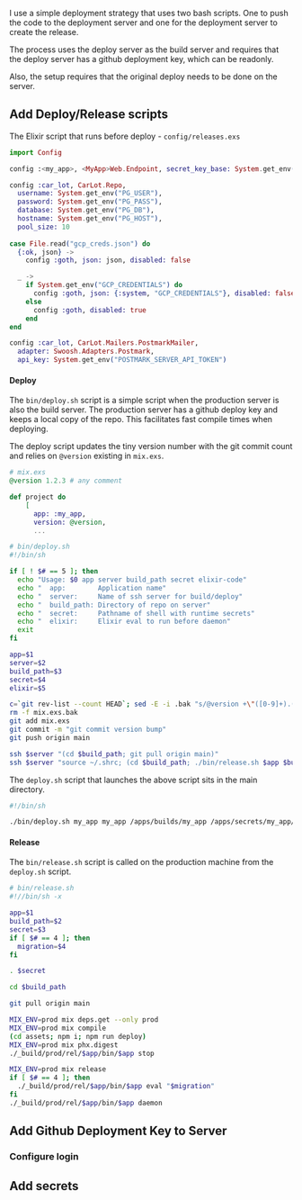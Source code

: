 I use a simple deployment strategy that uses two bash scripts. One to push the code to the deployment server and one for the deployment server to create the release.

The process uses the deploy server as the build server and requires that the deploy server has a github deployment key, which can be readonly.

Also, the setup requires that the original deploy needs to be done on the server.


## Add Deploy/Release scripts

The Elixir script that runs before deploy - `config/releases.exs`
```elixir
import Config

config :<my_app>, <MyApp>Web.Endpoint, secret_key_base: System.get_env("SECRET")

config :car_lot, CarLot.Repo,
  username: System.get_env("PG_USER"),
  password: System.get_env("PG_PASS"),
  database: System.get_env("PG_DB"),
  hostname: System.get_env("PG_HOST"),
  pool_size: 10
 
case File.read("gcp_creds.json") do
  {:ok, json} ->
    config :goth, json: json, disabled: false

  _ ->
    if System.get_env("GCP_CREDENTIALS") do
      config :goth, json: {:system, "GCP_CREDENTIALS"}, disabled: false
    else
      config :goth, disabled: true
    end
end

config :car_lot, CarLot.Mailers.PostmarkMailer,
  adapter: Swoosh.Adapters.Postmark,
  api_key: System.get_env("POSTMARK_SERVER_API_TOKEN")
```

#### Deploy

The `bin/deploy.sh` script is a simple script when the production server is also the build server. The production server has a github deploy key and keeps a local copy of the repo. This facilitates fast compile times when deploying.

The deploy script updates the tiny version number with the git commit count and relies on `@version` existing in `mix.exs`.

```elixir
# mix.exs
@version 1.2.3 # any comment

def project do
    [
      app: :my_app,
      version: @version,
      ...
```

```bash
# bin/deploy.sh
#!/bin/sh

if [ ! $# == 5 ]; then
  echo "Usage: $0 app server build_path secret elixir-code"
  echo "  app:        Application name"
  echo "  server:     Name of ssh server for build/deploy"
  echo "  build_path: Directory of repo on server"
  echo "  secret:     Pathname of shell with runtime secrets"
  echo "  elixir:     Elixir eval to run before daemon"
  exit
fi

app=$1
server=$2
build_path=$3
secret=$4
elixir=$5

c=`git rev-list --count HEAD`; sed -E -i .bak "s/@version +\"([0-9]+).([0-9]+).([0-9]+)\"/@version \"\1.\2.$c\"/" mix.exs
rm -f mix.exs.bak
git add mix.exs
git commit -m "git commit version bump"
git push origin main

ssh $server "(cd $build_path; git pull origin main)"
ssh $server "source ~/.shrc; (cd $build_path; ./bin/release.sh $app $build_path $secret $elixir)"
```

The `deploy.sh` script that launches the above script sits in the main directory.
```bash
#!/bin/sh

./bin/deploy.sh my_app my_app /apps/builds/my_app /apps/secrets/my_app/my_app.prod.secret.env.sh "MyApp.Release.migrate"
```

#### Release

The `bin/release.sh` script is called on the production machine from the `deploy.sh` script.

```bash
# bin/release.sh
#!//bin/sh -x

app=$1
build_path=$2
secret=$3
if [ $# == 4 ]; then
  migration=$4
fi

. $secret

cd $build_path

git pull origin main

MIX_ENV=prod mix deps.get --only prod
MIX_ENV=prod mix compile
(cd assets; npm i; npm run deploy)
MIX_ENV=prod mix phx.digest
./_build/prod/rel/$app/bin/$app stop

MIX_ENV=prod mix release
if [ $# == 4 ]; then
  ./_build/prod/rel/$app/bin/$app eval "$migration"
fi
./_build/prod/rel/$app/bin/$app daemon
```



## Add Github Deployment Key to Server
### Configure login
## Add secrets


